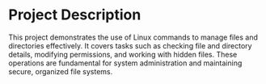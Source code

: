 # Project Description
This project demonstrates the use of Linux commands to manage files and directories effectively. It covers tasks such as checking file and directory details, modifying permissions, and working with hidden files. These operations are fundamental for system administration and maintaining secure, organized file systems.
